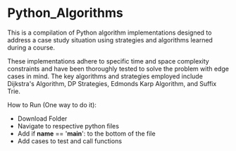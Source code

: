 # Python_Algorithms
This is a compilation of Python algorithm implementations designed to address a case study situation using strategies and algorithms learned during a course.

These implementations adhere to specific time and space complexity constraints and have been thoroughly tested to solve the problem with edge cases in mind. The key algorithms and strategies employed include Dijkstra's Algorithm, DP Strategies, Edmonds Karp Algorithm, and Suffix Trie.

How to Run (One way to do it):
- Download Folder
- Navigate to respective python files 
- Add if __name__ == '__main__': to the bottom of the file
- Add cases to test and call functions

